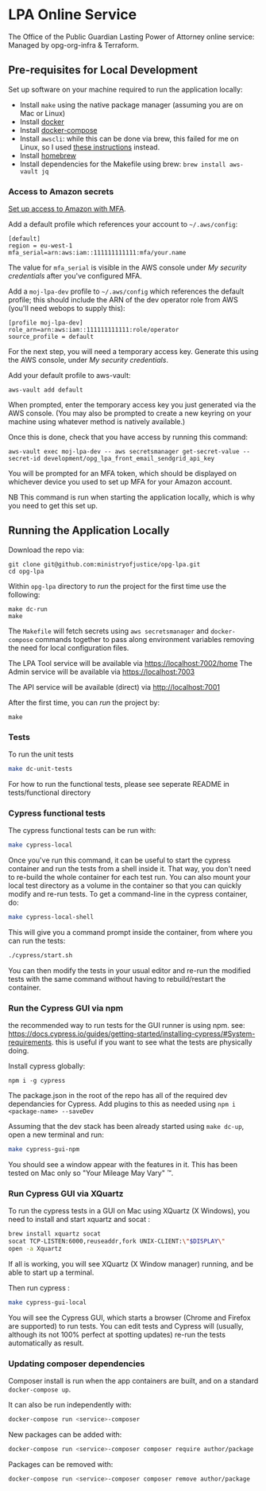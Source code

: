 # LPA Online Service

The Office of the Public Guardian Lasting Power of Attorney online service: Managed by opg-org-infra &amp; Terraform.

## Pre-requisites for Local Development

Set up software on your machine required to run the application locally:

* Install `make` using the native package manager (assuming you are on Mac or Linux)
* Install [docker](https://docs.docker.com/get-docker/)
* Install [docker-compose](https://docs.docker.com/compose/install/)
* Install `awscli`: while this can be done via brew, this failed for me on Linux, so I used [these instructions](https://docs.aws.amazon.com/cli/latest/userguide/install-cliv2.html) instead.
* Install [homebrew](https://docs.brew.sh/)
* Install dependencies for the Makefile using brew: `brew install aws-vault jq`

### Access to Amazon secrets

[Set up access to Amazon with MFA]().

Add a default profile which references your account to `~/.aws/config`:

```
[default]
region = eu-west-1
mfa_serial=arn:aws:iam::111111111111:mfa/your.name
```

The value for `mfa_serial` is visible in the AWS console under *My security credentials* after you've configured MFA.

Add a `moj-lpa-dev` profile to `~/.aws/config` which references the default profile; this should include the ARN of the dev operator role from AWS (you'll need webops to supply this):

```
[profile moj-lpa-dev]
role_arn=arn:aws:iam::111111111111:role/operator
source_profile = default
```

For the next step, you will need a temporary access key. Generate this using the AWS console, under *My security credentials*.

Add your default profile to aws-vault:

```
aws-vault add default
```

When prompted, enter the temporary access key you just generated via the AWS console. (You may also be prompted to create a new keyring on your machine using whatever method is natively available.)

Once this is done, check that you have access by running this command:

```
aws-vault exec moj-lpa-dev -- aws secretsmanager get-secret-value --secret-id development/opg_lpa_front_email_sendgrid_api_key
```

You will be prompted for an MFA token, which should be displayed on whichever device you used to set up MFA for your Amazon account.

NB This command is run when starting the application locally, which is why you need to get this set up.

## Running the Application Locally

Download the repo via:

```
git clone git@github.com:ministryofjustice/opg-lpa.git
cd opg-lpa
```

Within `opg-lpa` directory to *run* the project for the first time use the following:

```
make dc-run
make
```

The `Makefile` will fetch secrets using `aws secretsmanager` and `docker-compose` commands together to pass along environment variables removing the need for local configuration files.

The LPA Tool service will be available via <https://localhost:7002/home>
The Admin service will be available via <https://localhost:7003>

The API service will be available (direct) via <http://localhost:7001>

After the first time, you can *run* the project by:

```
make
```

### Tests

To run the unit tests

```bash
make dc-unit-tests
```

For how to run the functional tests, please see seperate README in tests/functional directory

### Cypress functional tests

The cypress functional tests can be run with:

```bash
make cypress-local
```

Once you've run this command, it can be useful to start the cypress
container and run the tests from a shell inside it. That way, you don't need
to re-build the whole container for each test run. You can also mount your
local test directory as a volume in the container so that you can quickly
modify and re-run tests. To get a command-line in the cypress container, do:

```bash
make cypress-local-shell
```

This will give you a command prompt inside the container, from where you can
run the tests:

```bash
./cypress/start.sh
```

You can then modify the tests in your usual editor and re-run the modified tests
with the same command without having to rebuild/restart the container.

### Run the Cypress GUI via npm

the recommended way to run tests for the GUI runner is using npm. see: <https://docs.cypress.io/guides/getting-started/installing-cypress/#System-requirements>. this is useful if you want to see what the tests are physically doing.

Install cypress globally:

`npm i -g cypress`

The package.json in the root of the repo has all of the required dev dependancies for Cypress. Add plugins to this as needed using `npm i <package-name> --saveDev`

Assuming that the dev stack has been already started using `make dc-up`, open a new terminal and run:

```bash
make cypress-gui-npm
```

You should see a window appear with the features in it. This has been tested on Mac only so "Your Mileage May Vary" :tm:.

### Run Cypress GUI via XQuartz

To run the cypress tests in a GUI on Mac using XQuartz (X Windows), you need to install and start xquartz and socat :

```bash
brew install xquartz socat
socat TCP-LISTEN:6000,reuseaddr,fork UNIX-CLIENT:\"$DISPLAY\"
open -a Xquartz
```

If all is working, you will see XQuartz (X Window manager) running, and be able to start up a terminal.

Then run cypress :

```bash
make cypress-gui-local
```

You will see the Cypress GUI, which starts a browser (Chrome and Firefox are supported) to run tests.
You can edit tests and Cypress will (usually, although its not 100% perfect at spotting updates) re-run the
tests automatically as result.

### Updating composer dependencies

Composer install is run when the app containers are built, and on a standard `docker-compose up`.

It can also be run independently with:

```bash
docker-compose run <service>-composer
```

New packages can be added with:

```bash
docker-compose run <service>-composer composer require author/package
```

Packages can be removed with:

```bash
docker-compose run <service>-composer composer remove author/package
```
